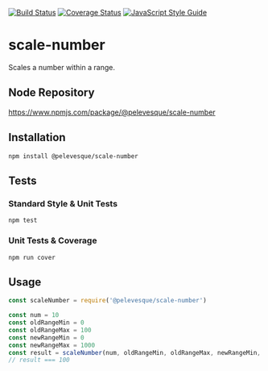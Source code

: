 [![Build Status](https://travis-ci.org/pelevesque/scale-number.svg?branch=master)](https://travis-ci.org/pelevesque/scale-number)
[![Coverage Status](https://coveralls.io/repos/github/pelevesque/scale-number/badge.svg?branch=master)](https://coveralls.io/github/pelevesque/scale-number?branch=master)
[![JavaScript Style Guide](https://img.shields.io/badge/code_style-standard-brightgreen.svg)](https://standardjs.com)

# scale-number

Scales a number within a range.

## Node Repository

https://www.npmjs.com/package/@pelevesque/scale-number

## Installation

`npm install @pelevesque/scale-number`

## Tests

### Standard Style & Unit Tests

`npm test`

### Unit Tests & Coverage

`npm run cover`

## Usage

```js
const scaleNumber = require('@pelevesque/scale-number')
```

```js
const num = 10
const oldRangeMin = 0
const oldRangeMax = 100
const newRangeMin = 0
const newRangeMax = 1000
const result = scaleNumber(num, oldRangeMin, oldRangeMax, newRangeMin, newRangeMax)
// result === 100
```
